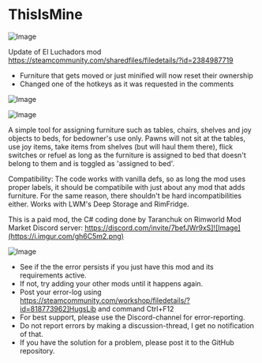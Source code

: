 # ThisIsMine

![Image](https://i.imgur.com/buuPQel.png)

Update of El Luchadors mod
https://steamcommunity.com/sharedfiles/filedetails/?id=2384987719

- Furniture that gets moved or just minified will now reset their ownership
- Changed one of the hotkeys as it was requested in the comments

![Image](https://i.imgur.com/pufA0kM.png)

	
![Image](https://i.imgur.com/Z4GOv8H.png)

A simple tool for assigning furniture such as tables, chairs, shelves and joy objects to beds, for bedowner's use only. Pawns will not sit at the tables, use joy items, take items from shelves (but will haul them there), flick switches or refuel as long as the furniture is assigned to bed that doesn't belong to them and is toggled as 'assigned to bed'.

Compatibility:
The code works with vanilla defs, so as long the mod uses proper labels, it should be compatibile with just about any mod that adds furniture. For the same reason, there shouldn't be hard incompatibilities either. Works with LWM's Deep Storage and RimFridge.

This is a paid mod, the C# coding done by Taranchuk on Rimworld Mod Market Discord server:
https://discord.com/invite/7befJWr9xS]![Image](https://i.imgur.com/gh6C5m2.png)


![Image](https://i.imgur.com/PwoNOj4.png)



-  See if the the error persists if you just have this mod and its requirements active.
-  If not, try adding your other mods until it happens again.
-  Post your error-log using https://steamcommunity.com/workshop/filedetails/?id=818773962]HugsLib and command Ctrl+F12
-  For best support, please use the Discord-channel for error-reporting.
-  Do not report errors by making a discussion-thread, I get no notification of that.
-  If you have the solution for a problem, please post it to the GitHub repository.




